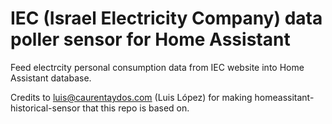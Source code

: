 #  IEC (Israel Electricity Company) data poller sensor for Home Assistant 

Feed electrcity personal consumption data from IEC website into Home Assistant database.

Credits to luis@caurentaydos.com (Luis López) for making homeassitant-historical-sensor that this repo is based on.
